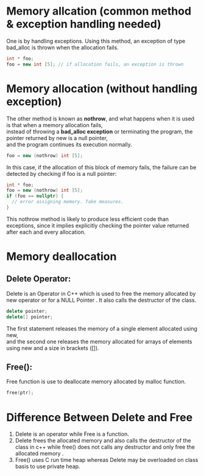 # Memory allcation (common method & exception handling needed)
One is by handling exceptions. Using this method, an exception of type bad_alloc is thrown when the allocation fails.
```cpp
int * foo;
foo = new int [5]; // if allocation fails, an exception is thrown
```

# Memory allocation (without handling exception)
The other method is known as **nothrow**, and what happens when it is used is that when a memory allocation fails,   
instead of throwing a **bad_alloc exception** or terminating the program, the pointer returned by new is a null pointer,   
and the program continues its execution normally.
```cpp
foo = new (nothrow) int [5];
```
In this case, if the allocation of this block of memory fails, the failure can be detected by checking if foo is a null pointer:
```cpp
int * foo;
foo = new (nothrow) int [5];
if (foo == nullptr) {
  // error assigning memory. Take measures.
}
```
This nothrow method is likely to produce less efficient code than exceptions, since it implies explicitly checking the pointer value returned after each and every allocation.


# Memory deallocation 
## Delete Operator:
Delete is an Operator in C++ which is used to free the memory allocated by new operator or for a NULL Pointer . It also calls the destructor of the class.

```cpp
delete pointer;
delete[] pointer;
```
The first statement releases the memory of a single element allocated using new,   
and the second one releases the memory allocated for arrays of elements using new and a size in brackets ([]).


## Free():
Free function is use to deallocate memory allocated by malloc function.
```cpp
free(ptr);
```

# Difference Between Delete and Free

1. Delete is an operator while Free is a function.  
2. Delete frees the allocated memory and also calls the destructor of the class in c++ while free() does not calls any destructor and only free the allocated memory .  
3. Free() uses C run time heap whereas Delete may be overloaded on class basis to use private heap.  
